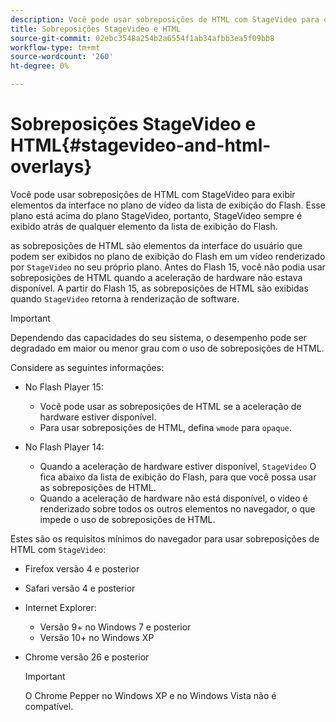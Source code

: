 ```yaml
---
description: Você pode usar sobreposições de HTML com StageVideo para exibir elementos da interface no plano de vídeo da lista de exibição do Flash. Esse plano está acima do plano StageVideo, portanto, StageVideo sempre é exibido atrás de qualquer elemento da lista de exibição do Flash.
title: Sobreposições StageVideo e HTML
source-git-commit: 02ebc3548a254b2a6554f1ab34afbb3ea5f09bb8
workflow-type: tm+mt
source-wordcount: '260'
ht-degree: 0%

---
```


# Sobreposições StageVideo e HTML{#stagevideo-and-html-overlays}

Você pode usar sobreposições de HTML com StageVideo para exibir elementos da interface no plano de vídeo da lista de exibição do Flash. Esse plano está acima do plano StageVideo, portanto, StageVideo sempre é exibido atrás de qualquer elemento da lista de exibição do Flash.

as sobreposições de HTML são elementos da interface do usuário que podem ser exibidos no plano de exibição do Flash em um vídeo renderizado por `StageVideo` no seu próprio plano. Antes do Flash 15, você não podia usar sobreposições de HTML quando a aceleração de hardware não estava disponível. A partir do Flash 15, as sobreposições de HTML são exibidas quando `StageVideo` retorna à renderização de software.

>[!IMPORTANT]
>
>Dependendo das capacidades do seu sistema, o desempenho pode ser degradado em maior ou menor grau com o uso de sobreposições de HTML.

Considere as seguintes informações:

* No Flash Player 15:

   * Você pode usar as sobreposições de HTML se a aceleração de hardware estiver disponível.
   * Para usar sobreposições de HTML, defina `wmode` para `opaque`.

* No Flash Player 14:

   * Quando a aceleração de hardware estiver disponível, `StageVideo` O fica abaixo da lista de exibição do Flash, para que você possa usar as sobreposições de HTML.
   * Quando a aceleração de hardware não está disponível, o vídeo é renderizado sobre todos os outros elementos no navegador, o que impede o uso de sobreposições de HTML.

Estes são os requisitos mínimos do navegador para usar sobreposições de HTML com `StageVideo`:

* Firefox versão 4 e posterior
* Safari versão 4 e posterior
* Internet Explorer:

   * Versão 9+ no Windows 7 e posterior
   * Versão 10+ no Windows XP

* Chrome versão 26 e posterior

  >[!IMPORTANT]
  >
  >O Chrome Pepper no Windows XP e no Windows Vista não é compatível.
